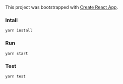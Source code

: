 This project was bootstrapped with [Create React App](https://github.com/facebookincubator/create-react-app).

### Intall
```
yarn install
```

### Run
```
yarn start
```

### Test
```
yarn test
```
